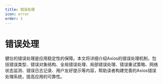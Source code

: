 ```yaml
---
title: 错误处理
icon: error
order: 3
---
```


# 错误处理

健壮的错误处理是应用稳定性的保障。本文将详细介绍Axios的错误处理机制，包括错误类型、错误对象结构、全局错误处理、局部错误处理、错误重试策略、网络状态监测、错误日志记录、用户友好提示等内容，帮助读者构建完善的Axios错误处理系统，提高应用的可靠性。
